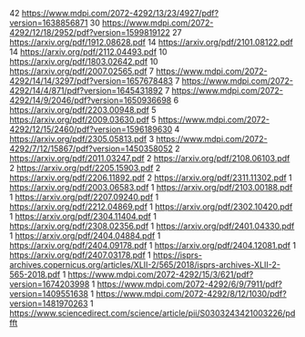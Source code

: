 42 https://www.mdpi.com/2072-4292/13/23/4927/pdf?version=1638856871
30 https://www.mdpi.com/2072-4292/12/18/2952/pdf?version=1599819122
27 https://arxiv.org/pdf/1912.08628.pdf
14 https://arxiv.org/pdf/2101.08122.pdf
14 https://arxiv.org/pdf/2112.04493.pdf
10 https://arxiv.org/pdf/1803.02642.pdf
10 https://arxiv.org/pdf/2007.02565.pdf
7 https://www.mdpi.com/2072-4292/14/14/3297/pdf?version=1657678483
7 https://www.mdpi.com/2072-4292/14/4/871/pdf?version=1645431892
7 https://www.mdpi.com/2072-4292/14/9/2046/pdf?version=1650936698
6 https://arxiv.org/pdf/2203.00948.pdf
5 https://arxiv.org/pdf/2009.03630.pdf
5 https://www.mdpi.com/2072-4292/12/15/2460/pdf?version=1596189630
4 https://arxiv.org/pdf/2305.05813.pdf
3 https://www.mdpi.com/2072-4292/7/12/15867/pdf?version=1450358052
2 https://arxiv.org/pdf/2011.03247.pdf
2 https://arxiv.org/pdf/2108.06103.pdf
2 https://arxiv.org/pdf/2205.15903.pdf
2 https://arxiv.org/pdf/2206.11892.pdf
2 https://arxiv.org/pdf/2311.11302.pdf
1 https://arxiv.org/pdf/2003.06583.pdf
1 https://arxiv.org/pdf/2103.00188.pdf
1 https://arxiv.org/pdf/2207.09240.pdf
1 https://arxiv.org/pdf/2212.04869.pdf
1 https://arxiv.org/pdf/2302.10420.pdf
1 https://arxiv.org/pdf/2304.11404.pdf
1 https://arxiv.org/pdf/2308.02356.pdf
1 https://arxiv.org/pdf/2401.04330.pdf
1 https://arxiv.org/pdf/2404.04884.pdf
1 https://arxiv.org/pdf/2404.09178.pdf
1 https://arxiv.org/pdf/2404.12081.pdf
1 https://arxiv.org/pdf/2407.03178.pdf
1 https://isprs-archives.copernicus.org/articles/XLII-2/565/2018/isprs-archives-XLII-2-565-2018.pdf
1 https://www.mdpi.com/2072-4292/15/3/621/pdf?version=1674203998
1 https://www.mdpi.com/2072-4292/6/9/7911/pdf?version=1409551638
1 https://www.mdpi.com/2072-4292/8/12/1030/pdf?version=1481970263
1 https://www.sciencedirect.com/science/article/pii/S0303243421003226/pdfft

